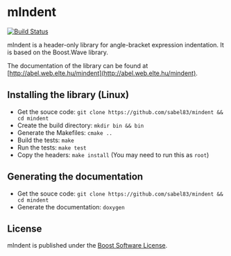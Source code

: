 # mIndent

[![Build Status](https://secure.travis-ci.org/sabel83/mindent.png?branch=master "Build Status")](http://travis-ci.org/sabel83/mindent)

mIndent is a header-only library for angle-bracket expression indentation. It is
based on the Boost.Wave library.

The documentation of the library can be found at
[http://abel.web.elte.hu/mindent](http://abel.web.elte.hu/mindent).

## Installing the library (Linux)

* Get the souce code: `git clone https://github.com/sabel83/mindent && cd mindent`
* Create the build directory: `mkdir bin && bin`
* Generate the Makefiles: `cmake ..`
* Build the tests: `make`
* Run the tests: `make test`
* Copy the headers: `make install` (You may need to run this as `root`)

## Generating the documentation

* Get the souce code: `git clone https://github.com/sabel83/mindent && cd mindent`
* Generate the documentation: `doxygen`

## License

mIndent is published under the
[Boost Software License](http://www.boost.org/LICENSE_1_0.txt).


